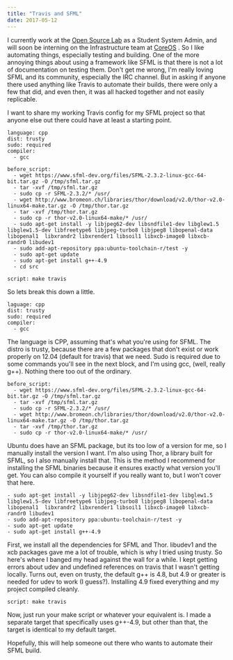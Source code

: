 ```yaml
---
title: "Travis and SFML"
date: 2017-05-12
---
```


I currently work at the [Open Source Lab](https://osuosl.org) as a
Student System Admin, and will soon be interning on the Infrastructure
team at [CoreOS](https://coreos.com/) . So I like automating things,
especially testing and building. One of the more annoying things about
using a framework like SFML is that there is not a lot of documentation
on testing them. Don\'t get me wrong, I\'m really loving SFML and its
community, especially the IRC channel. But in asking if anyone there
used anything like Travis to automate their builds, there were only a
few that did, and even then, it was all hacked together and not easily
replicable.

I want to share my working Travis config for my SFML project so that
anyone else out there could have at least a starting point.

``` {.sourceCode .yaml}
language: cpp
dist: trusty
sudo: required
compiler:
  - gcc

before_script:
  - wget https://www.sfml-dev.org/files/SFML-2.3.2-linux-gcc-64-bit.tar.gz -O /tmp/sfml.tar.gz
  - tar -xvf /tmp/sfml.tar.gz
  - sudo cp -r SFML-2.3.2/* /usr/
  - wget http://www.bromeon.ch/libraries/thor/download/v2.0/thor-v2.0-linux64-make.tar.gz -O /tmp/thor.tar.gz
  - tar -xvf /tmp/thor.tar.gz
  - sudo cp -r thor-v2.0-linux64-make/* /usr/
  - sudo apt-get install -y libjpeg62-dev libsndfile1-dev libglew1.5 libglew1.5-dev libfreetype6 libjpeg-turbo8 libjpeg8 libopenal-data libopenal1  libxrandr2 libxrender1 libsoil1 libxcb-image0 libxcb-randr0 libudev1 
  - sudo add-apt-repository ppa:ubuntu-toolchain-r/test -y
  - sudo apt-get update
  - sudo apt-get install g++-4.9
  - cd src

script: make travis
```

So lets break this down a little.

``` {.sourceCode .yaml}
laguage: cpp
dist: trusty
sudo: required
compiler:
  - gcc
```

The language is CPP, assuming that\'s what you\'re using for SFML. The
distro is trusty, because there are a few packages that don\'t exist or
work properly on 12.04 (default for travis) that we need. Sudo is
required due to some commands you\'ll see in the next block, and I\'m
using gcc, (well, really g++). Nothing there too out of the ordinary.

``` {.sourceCode .yaml}
before_script:
  - wget https://www.sfml-dev.org/files/SFML-2.3.2-linux-gcc-64-bit.tar.gz -O /tmp/sfml.tar.gz
  - tar -xvf /tmp/sfml.tar.gz
  - sudo cp -r SFML-2.3.2/* /usr/
  - wget http://www.bromeon.ch/libraries/thor/download/v2.0/thor-v2.0-linux64-make.tar.gz -O /tmp/thor.tar.gz
  - tar -xvf /tmp/thor.tar.gz
  - sudo cp -r thor-v2.0-linux64-make/* /usr/
```

Ubuntu does have an SFML package, but its too low of a version for me,
so I manually install the version I want. I\'m also using Thor, a
library built for SFML, so I also manually install that. This is the
method I recommend for installing the SFML binaries because it ensures
exactly what version you\'ll get. You can also compile it yourself if
you really want to, but I won\'t cover that here.

``` {.sourceCode .yaml}
- sudo apt-get install -y libjpeg62-dev libsndfile1-dev libglew1.5 libglew1.5-dev libfreetype6 libjpeg-turbo8 libjpeg8 libopenal-data libopenal1  libxrandr2 libxrender1 libsoil1 libxcb-image0 libxcb-randr0 libudev1 
- sudo add-apt-repository ppa:ubuntu-toolchain-r/test -y
- sudo apt-get update
- sudo apt-get install g++-4.9
```

First, we install all the dependencies for SFML and Thor. libudev1 and
the xcb packages gave me a lot of trouble, which is why I tried using
trusty. So here\'s where I banged my head against the wall for a while.
I kept getting errors about udev and undefined references on travis that
I wasn\'t getting locally. Turns out, even on trusty, the default g++ is
4.8, but 4.9 or greater is needed for udev to work (I guess?).
Installing 4.9 fixed everything and my project compiled cleanly.

``` {.sourceCode .yaml}
script: make travis
```

Now, just run your make script or whatever your equivalent is. I made a
separate target that specifically uses g++-4.9, but other than that, the
target is identical to my default target.

Hopefully, this will help someone out there who wants to automate their
SFML build.
